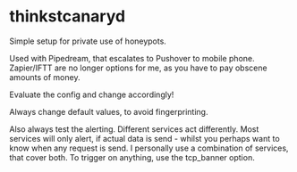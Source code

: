 # thinkstcanaryd

Simple setup for private use of honeypots.

Used with Pipedream, that escalates to Pushover to mobile phone. Zapier/IFTT are no longer options for me, as you have to pay obscene amounts of money.

Evaluate the config and change accordingly!

Always change default values, to avoid fingerprinting.

Also always test the alerting. Different services act differently. Most services will only alert, if actual data is send - whilst you perhaps want to know when any request is send. I personally use a combination of services, that cover both. To trigger on anything, use the tcp_banner option.
